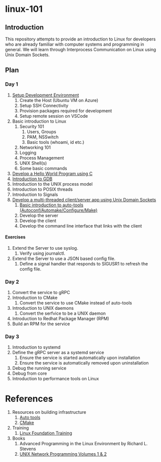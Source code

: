 # linux-101

## Introduction

This repository attempts to provide an introduction to Linux for developers who are already familiar with computer systems and programming in general. We will learn through Interprocess Communication on Linux using Unix Domain Sockets.

## Plan

### Day 1

1. [Setup Development Environment](docs/host-setup.md)
   1. Create the Host (Ubuntu VM on Azure)
   1. Setup SSH Connectivity
   1. Provision packages required for development
   1. Setup remote session on VSCode
1. Basic introduction to Linux
   1. Security 101
      1. Users, Groups
      1. PAM, NSSwitch
      1. Basic tools (whoami, id etc.)
    1. Networking 101
    1. Logging
    1. Process Management
    1. UNIX Shell(s)
    1. Some basic commands
1. [Develop a Hello World Program using C](docs/day-1/coding/hello-world.md)
1. [Introduction to GDB](docs/day-1/gdb.md)
1. Introduction to the UNIX process model
1. Introduction to POSIX threads
1. Introduction to Signals
1. [Develop a multi-threaded client/server app using Unix Domain Sockets](docs/day-1/coding/client-server-unix-domain-sockets.md)
   1. [Basic introduction to auto-tools (Autoconf/Automake/Configure/Make)](docs/day-1/autotools.md)
   1. Develop the server
   1. Develop the client
   1. Develop the command line interface that links with the client

#### Exercises

1. Extend the Server to use syslog.
   1. Verify using journalctl.
1. Extend the Server to use a JSON based config file.
   1. Define a signal handler that responds to SIGUSR1 to refresh the config file.

### Day 2

1. Convert the service to gRPC
1. Introduction to CMake
   1. Convert the service to use CMake instead of auto-tools
1. Introduction to UNIX daemons
   1. Convert the serfvice to be a UNIX daemon
1. Introduction to Redhat Package Manager (RPM)
1. Build an RPM for the service

### Day 3

1. Introduction to systemd
1. Define the gRPC server as a systemd service
   1. Ensure the service is started automatically upon installation
   1. Ensure the service is automatically removed upon uninstallation
1. Debug the running service
1. Debug from core
1. Introduction to performance tools on Linux

# References

1. Resources on building infrastructure
   1. [Auto tools](https://www.sourceware.org/autobook/)
   1. [CMake](https://cmake.org/cmake/help/book/mastering-cmake/)
1. Training
   1. [Linux Foundation Training](https://training.linuxfoundation.org/full-catalog/)
1. Books
   1. Advanced Programming in the Linux Environment by Richard L. Stevens
   1. [UNIX Network Programming Volumes 1 & 2](https://archive.org/details/unix-network-programming/Unix%20Network%20Programming%20Vol%201%20W.%20Richard%20Stevens/)

